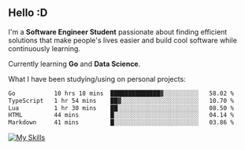 ## Hello :D

I'm a **Software Engineer Student** passionate about finding efficient solutions that make people's lives easier and build cool software while continuously learning. 

Currently learning **Go** and **Data Science**.

What I have been studying/using on personal projects:
<!--START_SECTION:waka-->

```txt
Go           10 hrs 18 mins  ██████████████▓░░░░░░░░░░   58.02 %
TypeScript   1 hr 54 mins    ██▓░░░░░░░░░░░░░░░░░░░░░░   10.70 %
Lua          1 hr 30 mins    ██░░░░░░░░░░░░░░░░░░░░░░░   08.50 %
HTML         44 mins         █░░░░░░░░░░░░░░░░░░░░░░░░   04.14 %
Markdown     41 mins         █░░░░░░░░░░░░░░░░░░░░░░░░   03.86 %
```

<!--END_SECTION:waka-->

[![My Skills](https://skillicons.dev/icons?i=dotnet,java,go,py,html,css,js,docker,linux)](https://skillicons.dev)
